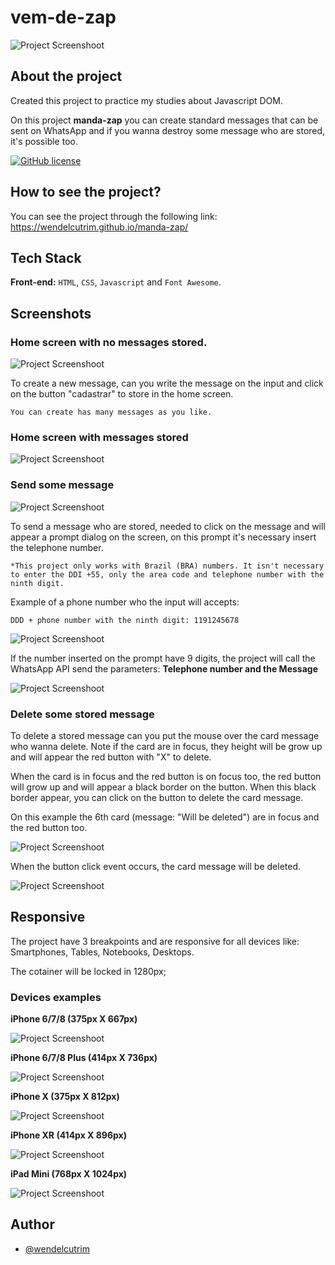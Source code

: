 # vem-de-zap

![Project Screenshoot](./public/img/vemdezap-1.png)

## About the project

Created this project to practice my studies about Javascript DOM.

On this project **manda-zap** you can create standard messages that can be sent on WhatsApp and if you wanna destroy some message who are stored, it's possible too.

[![GitHub license](https://img.shields.io/github/license/wendelcutrim/manda-zap)](https://github.com/wendelcutrim/manda-zap/blob/main/LICENSE)

## How to see the project?

You can see the project through the following link: https://wendelcutrim.github.io/manda-zap/

## Tech Stack

**Front-end:** `HTML`, `CSS`, `Javascript` and `Font Awesome`.


## Screenshots

### Home screen with no messages stored.

![Project Screenshoot](./public/img/vemdezap-0.png)

To create a new message, can you write the message on the input and click on the button "cadastrar" to store in the home screen.

``You can create has many messages as you like.``

### Home screen with messages stored

![Project Screenshoot](./public/img/vemdezap-1.png)

### Send some message

![Project Screenshoot](./public/img/vemdezap-2.png)

To send a message who are stored, needed to click on the message and will appear a prompt dialog on the screen, on this prompt it's necessary insert the telephone number.

``*This project only works with Brazil (BRA) numbers. It isn't necessary to enter the DDI +55, only the area code and telephone number with the ninth digit.`` 

Example of a phone number who the input will accepts:

``DDD + phone number with the ninth digit: 1191245678`` 

![Project Screenshoot](./public/img/vemdezap-3.png)

If the number inserted on the prompt have 9 digits, the project will call the WhatsApp API send the parameters: **Telephone number and the Message**

![Project Screenshoot](./public/img/vemdezap-4.png)

### Delete some stored message

To delete a stored message can you put the mouse over the card message who wanna delete. Note if the card are in focus, they height will be grow up and will appear the red button with "X" to delete.

When the card is in focus and the red button is on focus too, the red button will grow up and will appear a black border on the button. When this black border appear, you can click on the button to delete the card message.

On this example the 6th card (message: "Will be deleted") are in focus and the red button too.

![Project Screenshoot](./public/img/vemdezap-5.png)

When the button click event occurs, the card message will be deleted.

![Project Screenshoot](./public/img/vemdezap-6.png)


## Responsive

The project have 3 breakpoints and are responsive for all devices like: Smartphones, Tables, Notebooks, Desktops. 

The cotainer will be locked in 1280px;

### Devices examples

**iPhone 6/7/8 (375px X 667px)**

![Project Screenshoot](./public/img/vemdezap-mobile01.png)


**iPhone 6/7/8 Plus (414px X 736px)**

![Project Screenshoot](./public/img/vemdezap-mobile02.png)


**iPhone X (375px X 812px)**

![Project Screenshoot](./public/img/vemdezap-mobile03.png)

**iPhone XR (414px X 896px)**

![Project Screenshoot](./public/img/vemdezap-mobile04.png)

**iPad Mini (768px X 1024px)**

![Project Screenshoot](./public/img/vemdezap-mobile05.png)


## Author

- [@wendelcutrim](https://www.github.com/wendelcutrim)